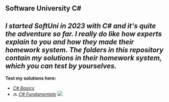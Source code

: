 ## Software University C#
***I started SoftUni in 2023 with C# and it's quite the adventure so far. I really do like how experts explain to you and how they made their homework system.
The folders in this repository contain my solutions in their homework system, which you can test by yourselves.***
---
**Test my solutions here:**
 - *[C# Basics](https://judge.softuni.org/Contests#!/List/ByCategory/245/CSharp-Basics)*
 - 🔜 *[C# Fundamentals](https://judge.softuni.org/Contests#!/List/ByCategory/20/CSharp-Development)*
   <img src="https://softuni.foundation/wp-content/uploads/2017/08/SoftUni_Foundation_Logo_Oneline-1.png">
